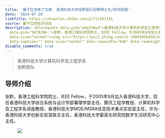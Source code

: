 ```yaml
---
title: '量子位发表了文章: 香港科技大学张黔团队招聘博士生/研究助理'
date: '2024-07-28'
linkTitle: https://zhuanlan.zhihu.com/p/711361741
source: 量子位的知乎动态
description: <blockquote data-pid="wQq15Nyd">香港科技大学计算机科学及工程学系<br>张黔团队</blockquote><h2>导师介绍</h2><p
  data-pid="5KI9J9k-">张黔，香港工程科学院院士，IEEE Fellow，于2005年9月加入香港科技大学，现任香港科技大学综合系统与设计学部署理学部主任、腾讯工程学教授、计算机科学及工程学系讲座教授，香港科技大学MOE/MSRA信息技术重点实验室主任，华为-香港科技大学创新实验室联合主任，香港科技大学霍英东研究院数字生活研究中心主任。</p><figure
  data-size="normal"><img src="https://pic2.zhimg.com/v2-2909305bd5bc3c568c459f2d7e20d07d.jpg"
  data-caption="" data-size="normal" data-rawwidth="640" data-rawheight="640"  ...
disable_comments: true
---
```

<blockquote data-pid="wQq15Nyd">香港科技大学计算机科学及工程学系<br>张黔团队</blockquote><h2>导师介绍</h2><p data-pid="5KI9J9k-">张黔，香港工程科学院院士，IEEE Fellow，于2005年9月加入香港科技大学，现任香港科技大学综合系统与设计学部署理学部主任、腾讯工程学教授、计算机科学及工程学系讲座教授，香港科技大学MOE/MSRA信息技术重点实验室主任，华为-香港科技大学创新实验室联合主任，香港科技大学霍英东研究院数字生活研究中心主任。</p><figure data-size="normal"><img src="https://pic2.zhimg.com/v2-2909305bd5bc3c568c459f2d7e20d07d.jpg" data-caption="" data-size="normal" data-rawwidth="640" data-rawheight="640"  ...